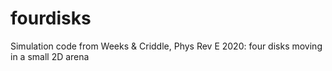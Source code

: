 # fourdisks
Simulation code from Weeks &amp; Criddle, Phys Rev E 2020:  four disks moving in a small 2D arena

